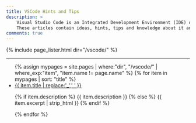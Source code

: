 ```yaml
---
title: VSCode Hints and Tips
description: >
    Visual Studio Code is an Integrated Development Environment (IDE) or code editor that is open source and actively developed by Microsoft.
    These articles contain ideas, hints, tips and knowledge about it and how to use it.
comments: true
---
```


{% include page_lister.html dir="/vscode/" %}

<hr>
<ul>
{% assign mypages = site.pages | where:"dir", "/vscode/" | where_exp:"item", "item.name != page.name" %}
{% for item in mypages | sort: "title" %}
  <li>
    <a href="{{ item.url }}">{{ item.title | replace:'_',' ' }}</a>
    <p>{% if item.description %}
        {{ item.description }}
    {% else %}
        {{ item.excerpt | strip_html }}
    {% endif %}</p>
  </li>
{% endfor %}
</ul>

<script>
    (function() {
        var mypage = {{ page | jsonify | strip_html }};
        console.log('--PAGE (jsonify)--', mypage)
        var mypages = {{ mypages | jsonify | strip_html }};
        console.log('--PAGES (jsonify)--', mypages)
        var sitepages = {{ site.pages | jsonify | strip_html }};
        console.log('--SITEPAGES (jsonify)--', sitepages)
    })();
</script>

